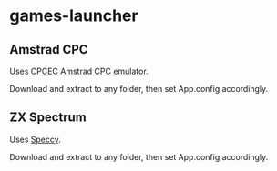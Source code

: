 # games-launcher

## Amstrad CPC

Uses [CPCEC Amstrad CPC emulator](https://github.com/cpcitor/cpcec).

Download and extract to any folder, then set App.config accordingly.

## ZX Spectrum

Uses [Speccy](https://fms.komkon.org/Speccy/).

Download and extract to any folder, then set App.config accordingly.